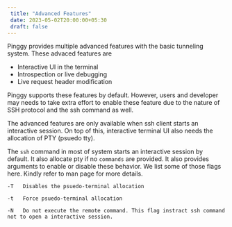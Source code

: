 ```yaml
---
 title: "Advanced Features" 
 date: 2023-05-02T20:00:00+05:30 
 draft: false 
---
```


Pinggy provides multiple advanced features with the basic tunneling system. These advaced features are

* Interactive UI in the terminal
* Introspection or live debugging
* Live request header modification

Pinggy supports these features by default. However, users and developer may needs to take extra effort to enable these feature due to the nature of SSH protocol and the ssh command as well.

The advanced features are only available when ssh client starts an interactive session. On top of this, interactive terminal UI also needs the allocation of PTY (psuedo tty).

The `ssh` command in most of system starts an interactive session by default. It also allocate pty if no `commands` are provided. It also provides arguments to enable or disable these behavior. We list some of those flags here. Kindly refer to man page for more details.

```
-T   Disables the psuedo-terminal allocation

-t   Force psuedo-terminal allocation

-N   Do not execute the remote command. This flag instract ssh command not to open a interactive session.
```

